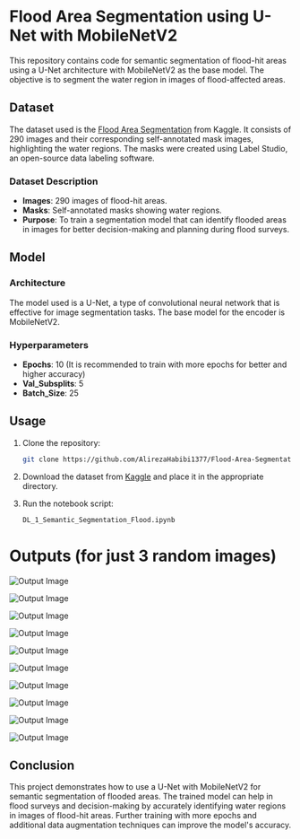 # Flood Area Segmentation using U-Net with MobileNetV2

This repository contains code for semantic segmentation of flood-hit areas using a U-Net architecture with MobileNetV2 as the base model. The objective is to segment the water region in images of flood-affected areas.

## Dataset

The dataset used is the [Flood Area Segmentation](https://www.kaggle.com/datasets/faizalkarim/flood-area-segmentation) from Kaggle. It consists of 290 images and their corresponding self-annotated mask images, highlighting the water regions. The masks were created using Label Studio, an open-source data labeling software.

### Dataset Description

- **Images**: 290 images of flood-hit areas.
- **Masks**: Self-annotated masks showing water regions.
- **Purpose**: To train a segmentation model that can identify flooded areas in images for better decision-making and planning during flood surveys.

## Model

### Architecture

The model used is a U-Net, a type of convolutional neural network that is effective for image segmentation tasks. The base model for the encoder is MobileNetV2.

### Hyperparameters

- **Epochs**: 10 (It is recommended to train with more epochs for better and higher accuracy)
- **Val_Subsplits**: 5
- **Batch_Size**: 25

## Usage

1. Clone the repository:
    ```bash
    git clone https://github.com/AlirezaHabibi1377/Flood-Area-Segmentation-using-U-Net-with-MobileNetV2.git
    ```

2. Download the dataset from [Kaggle](https://www.kaggle.com/datasets/faizalkarim/flood-area-segmentation) and place it in the appropriate directory.

3. Run the notebook script:
    ```bash
    DL_1_Semantic_Segmentation_Flood.ipynb
    ```
# Outputs (for just 3 random images)

![Output Image](mask_150_0.png)

![Output Image](mask_150_1.png)

![Output Image](mask_150_2.png)

![Output Image](mask_150_3.png)

![Output Image](mask_150_4.png)

![Output Image](mask_150_5.png)

![Output Image](mask_150_6.png)

![Output Image](mask_150_7.png)

![Output Image](mask_150_8.png)

![Output Image](mask_150_9.png)


## Conclusion

This project demonstrates how to use a U-Net with MobileNetV2 for semantic segmentation of flooded areas. The trained model can help in flood surveys and decision-making by accurately identifying water regions in images of flood-hit areas. Further training with more epochs and additional data augmentation techniques can improve the model's accuracy.
